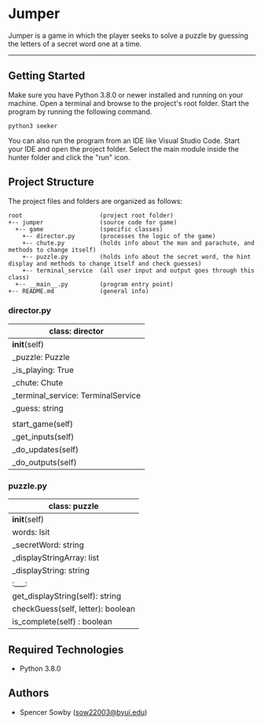 # Jumper
Jumper is a game in which the player seeks to solve a puzzle by guessing the letters of a secret word one at a time.

---
## Getting Started
Make sure you have Python 3.8.0 or newer installed and running on your machine. Open a terminal and browse to the project's root folder. Start the program by running the following command.
```
python3 seeker 
```
You can also run the program from an IDE like Visual Studio Code. Start your IDE and open the project folder. Select the main module inside the hunter folder and click the "run" icon.

## Project Structure
The project files and folders are organized as follows:
```
root                      (project root folder)
+-- jumper                (source code for game)
  +-- game                (specific classes)
    +-- director.py       (processes the logic of the game)
    +-- chute.py          (holds info about the man and parachute, and methods to change itself)
    +-- puzzle.py         (holds info about the secret word, the hint display and methods to change itself and check guesses)
    +-- terminal_service  (all user input and output goes through this class)
  +-- __main__.py         (program entry point)
+-- README.md             (general info)
```

### director.py
| class: director |
| --- |
| __init__(self) |
| _puzzle: Puzzle |
| _is_playing: True |
| _chute: Chute |
| _terminal_service: TerminalService |
| _guess: string |
|  |
| start_game(self) |
| _get_inputs(self) |
| _do_updates(self) |
| _do_outputs(self) |

### puzzle.py
| class: puzzle |
| --- |
| __init__(self) |
| words: lsit |
| _secretWord: string |
| _displayStringArray: list |
| _displayString: string |
|:___:|
| get_displayString(self): string |
| checkGuess(self, letter): boolean |
| is_complete(self) : boolean |


## Required Technologies
* Python 3.8.0

## Authors
* Spencer Sowby (sow22003@byui.edu)
